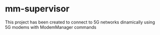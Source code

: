 # mm-supervisor
This project has been created to connect to 5G networks dinamically using 5G modems with ModemManager commands
